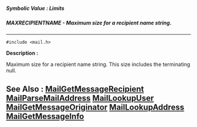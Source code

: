 ##### Symbolic Value : Limits
##### MAXRECIPIENTNAME - Maximum size for a recipient name string.
---
```
#include <mail.h>
```
**Description :**

Maximum size for a recipient name string.  This size includes the terminating 
null.

**See Also :**
[MailGetMessageRecipient](/reference/Func/MailGetMessageRecipient)
[MailParseMailAddress](/reference/Func/MailParseMailAddress)
[MailLookupUser](/reference/Func/MailLookupUser)
[MailGetMessageOriginator](/reference/Func/MailGetMessageOriginator)
[MailLookupAddress](/reference/Func/MailLookupAddress)
[MailGetMessageInfo](/reference/Func/MailGetMessageInfo)
---
